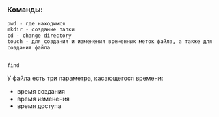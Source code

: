 ### Команды:
```
pwd - где находимся
mkdir - создание папки
cd - change directory
touch - для создания и изменения временных меток файла, а также для создания файла


find

```
У файла есть три параметра, касающегося времени:
- время создания
- время изменения
- время доступа
